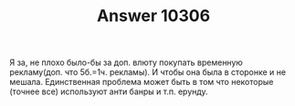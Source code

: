 ﻿---
title: "Answer 10306"
se.owner.user_id: 380666
se.owner.display_name: "Egr"
se.owner.link: "https://ru.meta.stackoverflow.com/users/380666/egr"
se.answer_id: 10306
se.question_id: 10301
se.post_type: answer
se.score: -9
se.is_accepted: False
---
<p>Я за, не плохо было-бы за доп. влюту покупать временную рекламу(доп. что 5б.=1ч. рекламы).
И чтобы она была в сторонке и не мешала. Единственная проблема может быть в том что некоторые (точнее все) используют анти банры и т.п. ерунду.</p>
